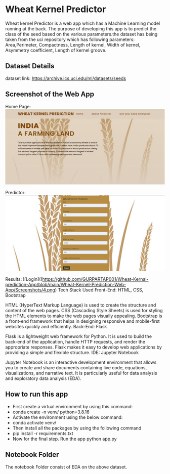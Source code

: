 # Wheat Kernel Predictor

Wheat kernel Predictor is a web app which has a Machine Learning model running at the back. The purpose of developing this app is to predict the class of the seed based on the various parameters.the dataset has being taken from the uci repository which has following parameters: 
Area,Perimeter, Compactness, Length of kernel, Width of kernel, Asymmetry coefficient, Length of kernel groove.


## Dataset Details
dataset link: https://archive.ics.uci.edu/ml/datasets/seeds
## Screenshot of the Web App
Home Page:
![Login](https://github.com/GURPARTAP001/Wheat-Kernal-prediction-App/blob/main/Wheat-Kernel-Prediction-Web-App/Screenshots/1.png)

Predictor:
![Login](https://github.com/GURPARTAP001/Wheat-Kernal-prediction-App/blob/main/Wheat-Kernel-Prediction-Web-App/Screenshots/3.png)

Results:
![Login]((https://github.com/GURPARTAP001/Wheat-Kernal-prediction-App/blob/main/Wheat-Kernel-Prediction-Web-App/Screenshots/4.png)
Tech Stack Used
Front-End: HTML, CSS, Bootstrap

HTML (HyperText Markup Language) is used to create the structure and content of the web pages.
CSS (Cascading Style Sheets) is used for styling the HTML elements to make the web pages visually appealing.
Bootstrap is a front-end framework that helps in designing responsive and mobile-first websites quickly and efficiently.
Back-End: Flask

Flask is a lightweight web framework for Python. It is used to build the back-end of the application, handle HTTP requests, and render the appropriate responses. Flask makes it easy to develop web applications by providing a simple and flexible structure.
IDE: Jupyter Notebook

Jupyter Notebook is an interactive development environment that allows you to create and share documents containing live code, equations, visualizations, and narrative text. It is particularly useful for data analysis and exploratory data analysis (EDA).
## How to run this app
* First create a virtual environment by using this command:
* conda create -n venv/ python=3.8.16
* Activate the environment using the below command:
* conda activate venv/
* Then install all the packages by using the following command
* pip install -r requirements.txt
* Now for the final step. Run the app python app.py
## Notebook Folder
The notebook Folder consist of EDA on the above dataset.

